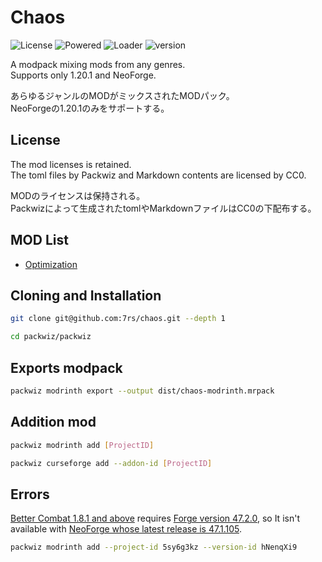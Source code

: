 # Chaos  

  ![License](https://img.shields.io/github/license/7rs/chaos?labelColor=blue&color=black)
  ![Powered](https://img.shields.io/badge/packwiz-black?label=powered&labelColor=red)
  ![Loader](https://img.shields.io/badge/neoforge-black?label=loader&labelColor=purple)
  ![version](https://img.shields.io/badge/1.20.1-black?label=support&labelColor=green)

  A modpack mixing mods from any genres.  
  Supports only 1.20.1 and NeoForge.  

  あらゆるジャンルのMODがミックスされたMODパック。  
  NeoForgeの1.20.1のみをサポートする。  

## License  

  The mod licenses is retained.  
  The toml files by Packwiz and Markdown contents are licensed by CC0.  

  MODのライセンスは保持される。  
  Packwizによって生成されたtomlやMarkdownファイルはCC0の下配布する。  

## MOD List  

- [Optimization](resources/optimization.md)

## Cloning and Installation  

  ```sh
  git clone git@github.com:7rs/chaos.git --depth 1
  ```  

  ```sh
  cd packwiz/packwiz
  ```  

## Exports modpack

  ```sh
  packwiz modrinth export --output dist/chaos-modrinth.mrpack
  ```  

## Addition mod  

  ```sh
  packwiz modrinth add [ProjectID]
  ```  

  ```sh
  packwiz curseforge add --addon-id [ProjectID]
  ```  

[better-combat]: https://modrinth.com/mod/better-combat
[forge]: https://files.minecraftforge.net/net/minecraftforge/forge/index_1.20.1.html
[neoforge]: https://neoforged.net/

## Errors  

  [Better Combat 1.8.1 and above][better-combat] requires [Forge version 47.2.0][forge],
  so It isn't available with [NeoForge whose latest release is 47.1.105][neoforge].  

  ```sh
  packwiz modrinth add --project-id 5sy6g3kz --version-id hNenqXi9
  ```  

